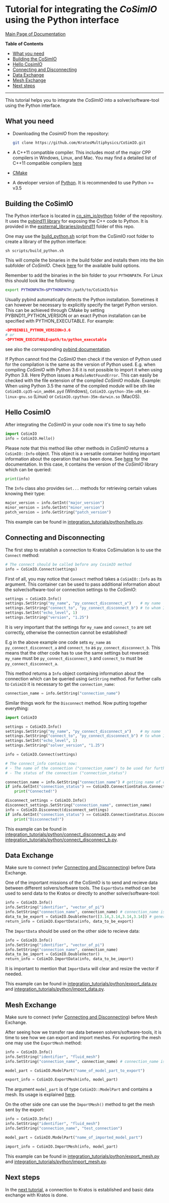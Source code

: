 # Tutorial for integrating the _CoSimIO_ using the Python interface

[Main Page of Documentation](https://kratosmultiphysics.github.io/CoSimIO/)

**Table of Contents**
<!-- @import "[TOC]" {cmd="toc" depthFrom=2 depthTo=6 orderedList=false} -->

<!-- code_chunk_output -->

- [What you need](#what-you-need)
- [Building the CoSimIO](#building-the-cosimio)
- [Hello CosimIO](#hello-cosimio)
- [Connecting and Disconnecting](#connecting-and-disconnecting)
- [Data Exchange](#data-exchange)
- [Mesh Exchange](#mesh-exchange)
- [Next steps](#next-steps)

<!-- /code_chunk_output -->
---

This tutorial helps you to integrate the _CoSimIO_ into a solver/software-tool using the Python interface.

## What you need

- Downloading the _CosimIO_ from the repository:
  ```bash
  git clone https://github.com/KratosMultiphysics/CoSimIO.git
  ```

- A C++11 compatible compiler. This includes most of the major CPP compilers in Windows, Linux, and Mac. You may find a detailed list of C++11 compatible compilers [here](https://en.cppreference.com/w/cpp/compiler_support#cpp11)

- [CMake](https://cmake.org/)

- A developer version of [Python](https://www.python.org/). It is recommended to use Python >= v3.5

## Building the CoSimIO
The Python interface is located in [co_sim_io/python](https://github.com/KratosMultiphysics/CoSimIO/tree/master/co_sim_io/python) folder of the repository. It uses the [pybind11 library](https://github.com/pybind/pybind11) for exposing the C++ code to Python. It is provided in the [expternal_libraries/pybind11](https://github.com/KratosMultiphysics/CoSimIO/tree/master/external_libraries/pybind11) folder of this repo.

One may use the [build_python.sh](https://github.com/KratosMultiphysics/CoSimIO/blob/master/scripts/build_python.sh) script from the CoSimIO root folder to create a library of the python interface:

```
sh scripts/build_python.sh
```
This will compile the binaries in the build folder and installs them into the bin subfolder of _CoSimIO_. Check [here](../../build_options.md) for the available build options.

Remember to add the binaries in the bin folder to your `PYTHONPATH`. For Linux this should look like the following:
```bash
export PYTHONPATH=$PYTHONPATH:/path/to/CoSimIO/bin
```

Usually pybind automatically detects the Python installation. Sometimes it can however be necessary to explicitly specify the target Python version. This can be achieved through CMake by setting PYBIND11_PYTHON_VERSION or an exact Python installation can be specified with PYTHON_EXECUTABLE. For example:
```cmake
-DPYBIND11_PYTHON_VERSION=3.6
# or
-DPYTHON_EXECUTABLE=path/to/python_executable
```
see also the corresponding [pybind documentation](https://pybind11.readthedocs.io/en/stable/compiling.html#configuration-variables).

If Python cannot find the _CoSimIO_ then check if the version of Python used for the compilation is the same as the version of Python used. E.g. when compiling _CoSimIO_ with Python 3.6 it is not possible to import it when using Python 3.8. Here Python issues a `ModuleNotFoundError`.
This can easily be checked with the file extension of the compiled _CoSimIO_ module.
Example: When using Python 3.5 the name of the compiled module will be sth like `CoSimIO.cp35-win_amd64.pyd` (Windows), `CoSimIO.cpython-35m-x86_64-linux-gnu.so` (Linux) or `CoSimIO.cpython-35m-darwin.so` (MacOS).


## Hello CosimIO
After integrating the _CoSimIO_ in your code now it's time to say hello

```py
import CoSimIO
info = CoSimIO.Hello()
```

Please note that this method like other methods in _CoSimIO_ returns a `CoSimIO::Info` object. This object is a versatile container holding important information about the operation that has been done. See [here](../../info/info_python.md) for the documentation. In this case, it contains the version of the _CoSimIO_ library which can be queried:

```py
print(info)
```

The `Info` class also provides `Get...` methods for retrieving certain values knowing their type:

```py
major_version = info.GetInt("major_version")
minor_version = info.GetInt("minor_version")
patch_version = info.GetString("patch_version")
```

This example can be found in [integration_tutorials/python/hello.py](https://github.com/KratosMultiphysics/CoSimIO/blob/master/tests/integration_tutorials/python/hello.py).

## Connecting and Disconnecting

The first step to establish a connection to Kratos CoSimulation is to use the `Connect` method:

```py
# The connect should be called before any CosimIO method
info = CoSimIO.Connect(settings)
```

First of all, you may notice that `Connect` method takes a `CoSimIO::Info` as its argument. This container can be used to pass additional information about the solver/software-tool or connection settings to the _CoSimIO_:

```py
settings = CoSimIO.Info()
settings.SetString("my_name", "py_connect_disconnect_a")    # my name
settings.SetString("connect_to", "py_connect_disconnect_b") # to whom I want to connect to
settings.SetInt("echo_level", 1)
settings.SetString("version", "1.25")
```

It is very important that the settings for `my_name` and `connect_to` are set correctly, otherwise the connection cannot be established!

E.g in the above example one code sets `my_name` as `py_connect_disconnect_a` and `connect_to` as `py_connect_disconnect_b`. This means that the other code has to use the same settings but reversed: `my_name` must be `py_connect_disconnect_b` and `connect_to` must be `py_connect_disconnect_a`.

This method returns a `Info` object containing information about the connection which can be queried using `GetString` method. For further calls to `CoSimIO` it is necessary to get the `connection_name`:

```py
connection_name = info.GetString("connection_name")
```

Similar things work for the `Disconnect` method.
Now putting together everything:

```py
import CoSimIO

settings = CoSimIO.Info()
settings.SetString("my_name", "py_connect_disconnect_a")    # my name
settings.SetString("connect_to", "py_connect_disconnect_b") # to whom I want to connect to
settings.SetInt("echo_level", 1)
settings.SetString("solver_version", "1.25")

info = CoSimIO.Connect(settings)

# The connect_info contains now:
# - The name of the connection ("connection_name") to be used for further calls to CoSimIO
# - The status of the connection ("connection_status")

connection_name = info.GetString("connection_name") # getting name of connection for future calls
if info.GetInt("connection_status") == CoSimIO.ConnectionStatus.Connected:
    print("Connected!")

disconnect_settings = CoSimIO.Info()
disconnect_settings.SetString("connection_name", connection_name)
info = CoSimIO.Disconnect(disconnect_settings)
if info.GetInt("connection_status") == CoSimIO.ConnectionStatus.Disconnected:
    print("Disconnected!")
```

This example can be found in [integration_tutorials/python/connect_disconnect_a.py](https://github.com/KratosMultiphysics/CoSimIO/blob/master/tests/integration_tutorials/python/connect_disconnect_a.py) and [integration_tutorials/python/connect_disconnect_b.py](https://github.com/KratosMultiphysics/CoSimIO/blob/master/tests/integration_tutorials/python/connect_disconnect_b.py).

## Data Exchange

Make sure to connect (refer [Connecting and Disconnecting](#connecting-and-disconnecting)) before Data Exchange.

One of the important missions of the CoSimIO is to send and recieve data between different solvers/software tools. The `ExportData` method can be used to send data to the Kratos or directly to another solver/software-tool:

```py
info = CoSimIO.Info()
info.SetString("identifier", "vector_of_pi")
info.SetString("connection_name", connection_name) # connection_name is obtained from calling "Connect"
data_to_be_export = CoSimIO.DoubleVector([3.14,3.14,3.14,3.14]) # generic Vector to avoid memory copy when going from python to C++ and back
return_info = CoSimIO.ExportData(info, data_to_be_export)
```

The `ImportData` should be used on the other side to recieve data:

```py
info = CoSimIO.Info()
info.SetString("identifier", "vector_of_pi")
info.SetString("connection_name", connection_name)
data_to_be_import = CoSimIO.DoubleVector()
return_info = CoSimIO.ImportData(info, data_to_be_import)
```

It is important to mention that `ImportData` will clear and resize the vector if needed.

This example can be found in [integration_tutorials/python/export_data.py](https://github.com/KratosMultiphysics/CoSimIO/blob/master/tests/integration_tutorials/python/export_data.py) and [integration_tutorials/python/import_data.py](https://github.com/KratosMultiphysics/CoSimIO/blob/master/tests/integration_tutorials/python/import_data.py).

## Mesh Exchange

Make sure to connect (refer [Connecting and Disconnecting](#connecting-and-disconnecting)) before Mesh Exchange.

After seeing how we transfer raw data between solvers/software-tools, it is time to see how we can export and import meshes. For exporting the mesh one may use the `ExportMesh` method:

```py
info = CoSimIO.Info()
info.SetString("identifier", "fluid_mesh")
info.SetString("connection_name", connection_name) # connection_name is obtained from calling "Connect"

model_part = CoSimIO.ModelPart("name_of_model_part_to_export")

export_info = CoSimIO.ExportMesh(info, model_part)
```

The argument `model_part` is of type `CoSimIO::ModelPart` and contains a mesh. Its usage is explained [here](../../model_part/model_part_python.md).

On the other side one can use the `ImportMesh()` method to get the mesh sent by the export:

```py
info = CoSimIO.Info()
info.SetString("identifier", "fluid_mesh")
info.SetString("connection_name", "test_connection")

model_part = CoSimIO.ModelPart("name_of_imported_model_part")

import_info = CoSimIO.ImportMesh(info, model_part)
```

This example can be found in [integration_tutorials/python/export_mesh.py](https://github.com/KratosMultiphysics/CoSimIO/blob/master/tests/integration_tutorials/python/export_mesh.py) and [integration_tutorials/python/import_mesh.py](https://github.com/KratosMultiphysics/CoSimIO/blob/master/tests/integration_tutorials/python/import_mesh.py).

## Next steps

In the [next tutorial](basic_data_exchange_with_kratos.md), a connection to Kratos is established and basic data exchange with Kratos is done.
